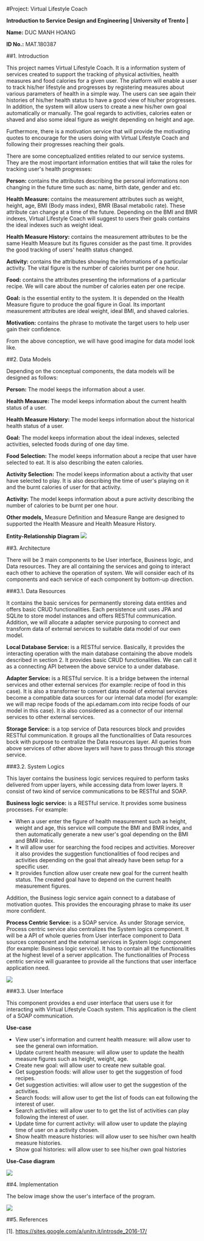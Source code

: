 #Project: Virtual Lifestyle Coach

**Introduction to Service Design and Engineering | University of Trento |** 

**Name:** DUC MANH HOANG

**ID No.:** MAT.180387

##1. Introduction

This project names Virtual Lifestyle Coach. It is a information system of services created to support  the tracking of physical activities, health measures and food calories for a given user. The platform will enable a user to track his/her lifestyle and progresses by registering measures about various parameters of health in a simple way. The users can see again their histories of his/her health status to have a good view of his/her progresses. In addition, the system will allow users to create a new his/her own goal automatically or manually. The goal regards to activities, calories eaten or shaved and also some ideal figure as weight depending on height and age.

Furthermore, there is a motivation service that will provide the motivating quotes to encourage for the users doing with Virtual Lifestyle Coach and following their progresses reaching their goals.

There are some conceptualized entities related to our service systems. They are the most important information entities that will take the roles for tracking user's health progresses:

**Person:** contains the attributes describing the personal informations non changing in the future time such as: name, birth date, gender and etc.

**Health Measure:** contains the measurement attributes such as weight, height, age, BMI (Body mass index), BMR (Basal metabolic rate). These attribute can change at a time of the future. Depending on the BMI and BMR indexes, Virtual Lifestyle Coach will suggest to users their goals contains the ideal indexes such as weight ideal.

**Health Measure History:** contains the measurement attributes to be the same Health Measure but its figures consider as the past time. It provides the good tracking of users' health status changed.

**Activity:** contains the attributes showing the informations of a particular activity. The vital figure is the number of calories burnt per one hour.

**Food:** contains the attributes presenting the informations of a particular recipe. We will care about the number of calories eaten per one recipe.

**Goal:** is the essential entity to the system. It is depended on the Health Measure figure to produce the goal figure in Goal. Its important measurement attributes are ideal weight, ideal BMI, and shaved calories.

**Motivation:** contains the phrase to motivate the target users to help user gain their confidence.

From the above conception, we will have good imagine for data model look like.

##2. Data Models

Depending on the conceptual components, the data models will be designed as follows:

**Person:** The model keeps the information about a user.

**Health Measure:** The model keeps information about the current health status of a user.

**Health Measure History:** The model keeps information about the historical health status of a user.

**Goal:** The model keeps information about the ideal indexes, selected activities, selected foods during of one day time.

**Food Selection:** The model keeps information about a recipe that user have selected to eat. It is also describing the eaten calories.

**Activity Selection:** The model keeps information about a activity that user have selected to play. It is also describing the time of user's playing on it and the burnt calories of user for that activity.

**Activity:** The model keeps information about a pure activity describing the number of calories to be burnt per one hour.

**Other models,** Measure Definition and Measure Range are designed to supported the Health Measure and Health Measure History.

**Entity-Relationship Diagram**
![](diagrams/ER.png?raw=true)

##3. Architecture

There will be 3 main components to be User interface, Business logic, and Data resources. They are all containing the services and going to interact each other to achieve the operation of system. We will consider each of its components and each service of each component by bottom-up direction.

###3.1. Data Resources

It contains the basic services for permanently storeing data entities and offers basic CRUD functionalities.  Each persistence unit uses JPA and SQLite to store model instances and offers RESTful communication. Addition, we will allocate a adapter service purposing to connect and transform data of external services to suitable data model of our own model.

**Local Database Service:**  is a RESTful service. Basically, it provides the interacting operation with the main database containing the above models described in section 2. It provides basic CRUD functionalities. We can call it as a connecting API between the above service to a under database.

**Adapter Service:** is a RESTful service. It is a bridge between the internal services and other external services (for example: recipe of food in this case). It is also a transformer to convert data model of external services become a compatible data sources for our internal data model (for example: we will map recipe foods of the api.edamam.com into recipe foods of our model in this case). It is also considered as a connector of our internal services to other external services.

**Storage Service:** is a top service of Data resources block and provides RESTful communication. It groups all the functionalities of Data resources bock with purpose to centralize the Data resources layer. All queries from above services of other above layers will have to pass through this storage service.

###3.2. System Logics

This layer contains the business logic services required to perform tasks delivered from upper layers, while accessing data from lower layers. It consist of two kind of service communications to be RESTful and SOAP.

**Business logic service:** is a RESTful service. It provides some business processes. For example:

* When a user enter the figure of health measurement such as height, weight and age, this service will compute the BMI and BMR index, and then automatically generate a new user's goal depending on the BMI and BMR index.
* It will allow user for searching the food recipes and activities. Moreover it also provides the suggestion functionalities of food recipes and activities depending on the goal that already have been setup for a specific user.
* It provides function allow user create new goal for the current health status. The created goal have to depend on the current health measurement figures.

Addition, the Business logic service again connect to a database of motivation quotes. This provides the encouraging phrase to make its user more confident.

**Process Centric Service:** is a SOAP service. As under Storage service, Process centric service also centralizes the System logics component. It will be a API of whole queries from User interface component to Data sources component and the external services in System logic component (for example: Business logic service). It has to contain all the functionalities at the highest level of a server application. The functionalities of Process centric service will guarantee to provide all the functions that user interface application need.

![](diagrams/architecture.bmp?raw=true)

###3.3. User Interface

This component provides a end user interface that users use it for interacting with Virtual Lifestyle Coach system. This application is the client of a SOAP communication.

**Use-case**

* View user's information and current health measure: will allow user to see the general own information.
* Update current health measure: will allow user to update the health measure figures such as height, weight, age.
* Create new goal: will allow user to create new suitable goal.
* Get suggestion foods: will allow user to get the suggestion of food recipes.
* Get suggestion activities: will allow user to get the suggestion of the activities.
* Search foods: will allow user to get the list of foods can eat following the interest of user.
* Search activities: will allow user to to get the list of activities can play following the interest of user.
* Update time for current activity: will allow user to update the playing time of user on a activity chosen.
* Show health measure histories: will allow user to see his/her own health measure histories.
* Show goal histories: will allow user to see his/her own goal histories

**Use-Case diagram**

![](diagrams/use-case.bmp?raw=true)


##4. Implementation

The below image show the user's interface of the program.

![](diagrams/implementation.png?raw=true)

##5. References

[1]. https://sites.google.com/a/unitn.it/introsde_2016-17/

